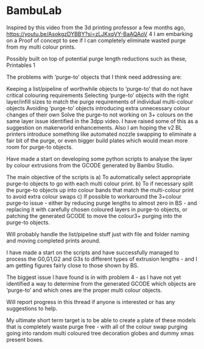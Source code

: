 # BambuLab

Inspired by this video from the 3d printing professor a few months ago, https://youtu.be/AsokgzDYBBY?si=zLJKxqVY-BaAQAoV 4 I am embarking on a Proof of concept to see if I can completely eliminate wasted purge from my multi colour prints.

Possibly built on top of potential purge length reductions such as these, Printables 1

The problems with ‘purge-to’ objects that I think need addressing are:

Keeping a list/pipeline of worthwhile objects to ‘purge-to’ that do not have critical colouring requirements
Selecting ‘purge-to’ objects with the right layer/infill sizes to match the purge requirements of individual multi-colour objects
Avoiding ‘purge-to’ objects introducing extra unnecessary colour changes of their own
Solve the purge-to not working on 3+ colours on the same layer issue identified in the 3dpp video.
I have raised some of this as a suggestion on makerworld enhancements. Also I am hoping the v2 BL printers introduce something like automated nozzle swapping to eliminate a fair bit of the purge, or even bigger build plates which would mean more room for purge-to objects.

Have made a start on developing some python scripts to analyse the layer by colour extrusions from the GCODE generated by Bambu Studio.

The main objective of the scripts is
a) To automatically select appropriate purge-to objects to go with each multi colour print.
b) To if necessary split the purge-to objects up into colour bands that match the multi-colour print to avoid extra colour swaps
c) If possible to workaround the 3+colour purge-to issue - either by reducing purge lengths to almost zero in BS - and replacing it with carefully chosen coloured layers in purge-to objects, or patching the generated GCODE to move the colour3+ purging into the purge-to objects.

Will probably handle the list/pipeline stuff just with file and folder naming and moving completed prints around.

I have made a start on the scripts and have successfully managed to process the G0,G1,G2 and G3s to different types of extrusion lengths - and I am getting figures fairly close to those shown by BS.

The biggest issue I have found is in with problem 4 - as I have not yet identified a way to determine from the generated GCODE which objects are ‘purge-to’ and which ones are the proper multi colour objects.

Will report progress in this thread if anyone is interested or has any suggestions to help.

My ultimate short term target is to be able to create a plate of these models that is completely waste purge free - with all of the colour swap purging going into random multi coloured tree decoration globes and dummy xmas present boxes.
